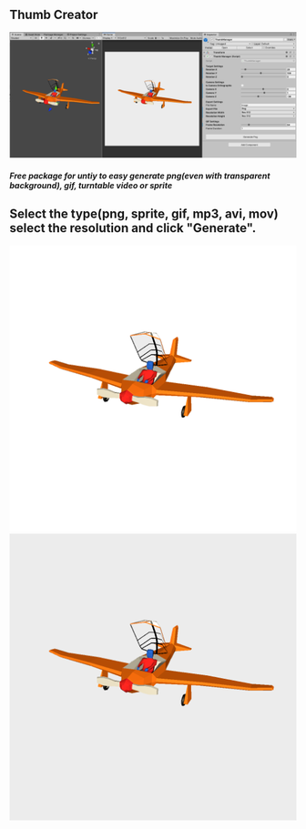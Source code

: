 ## Thumb Creator
![Main](https://github.com/AndreaDev3D/ThumbCreator/blob/master/_Screenshot/ThumbCreator_v1.0.0.png?raw=true)
##### Free package for untiy to easy generate png(even with transparent background), gif, turntable video or sprite
## Select the type(png, sprite, gif, mp3, avi, mov) select the resolution and click "Generate".
![Img with alpha](https://github.com/AndreaDev3D/ThumbCreator/blob/master/_Screenshot/Image1024_alpha.png)
![Img without alpha](https://github.com/AndreaDev3D/ThumbCreator/blob/master/_Screenshot/Image1024.png)
